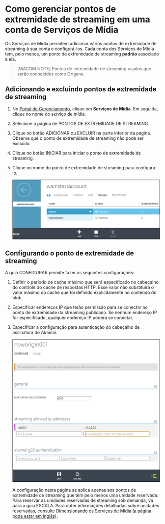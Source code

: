 <properties urlDisplayName="index" pageTitle="Como gerenciar as origens em uma conta de Servi&ccedil;os de M&iacute;dia" metaKeywords="" description="" metaCanonical="" services="" documentationCenter="" title="Como gerenciar pontos de extremidade de streaming em uma conta de Servi&ccedil;os de M&iacute;dia" authors="juliako"  solutions="" writer="juliako" manager="dwrede" editor=""  />

<tags ms.service="media-services" ms.workload="media" ms.tgt_pltfrm="na" ms.devlang="na" ms.topic="article" ms.date="01/01/1900" ms.author="juliako" />

# <span id="managemediaservicesorigins"></span></a>Como gerenciar pontos de extremidade de streaming em uma conta de Serviços de Mídia

Os Serviços de Mídia permitem adicionar vários pontos de extremidade de streaming à sua conta e configurá-los. Cada conta dos Serviços de Mídia tem, pelo menos, um ponto de extremidade de streaming **padrão** associado a ela.

> [WACOM.NOTE] Pontos de extremidade de streaming usados que serão conhecidos como Origens.

## Adicionando e excluindo pontos de extremidade de streaming

1.  No [Portal de Gerenciamento][Portal de Gerenciamento], clique em **Serviços de Mídia**. Em seguida, clique no nome do serviço de mídia.
2.  Selecione a página de PONTOS DE EXTREMIDADE DE STREAMING.
3.  Clique no botão ADICIONAR ou EXCLUIR na parte inferior da página. Observe que o ponto de extremidade de streaming não pode ser excluído.
4.  Clique no botão INICIAR para iniciar o ponto de extremidade de streaming.
5.  Clique no nome do ponto de extremidade de streaming para configurá-lo.

    ![Página Origem][Página Origem]

## Configurando o ponto de extremidade de streaming

A guia CONFIGURAR permite fazer as seguintes configurações:

1.  Definir o período de cache máximo que será especificado no cabeçalho do controle do cache de respostas HTTP. Esse valor não substituirá o valor máximo do cache que foi definido explicitamente no conteúdo do blob.

2.  Especificar endereços IP que terão permissão para se conectar ao ponto de extremidade do streaming publicado. Se nenhum endereço IP for especificado, qualquer endereço IP poderá se conectar.

3.  Especificar a configuração para autenticação do cabeçalho de assinatura do Akamai.

    ![Configurar a origem][Configurar a origem]

    A configuração nesta página se aplica apenas aos pontos de extremidade de streaming que têm pelo menos uma unidade reservada. Para reservar as unidades reservadas de streaming sob demanda, vá para a guia ESCALA. Para obter informações detalhadas sobre unidades reservadas, consulte [Dimensionando os Serviços de Mídia (a página pode estar em inglês)][Dimensionando os Serviços de Mídia (a página pode estar em inglês)].

  [Portal de Gerenciamento]: https://manage.windowsazure.com/
  [Página Origem]: ./media/media-services-manage-origins/media-services-origins-page.png
  [Configurar a origem]: ./media/media-services-manage-origins/media-services-origins-configure.png
  [Dimensionando os Serviços de Mídia (a página pode estar em inglês)]: ../media-services-how-to-scale/
